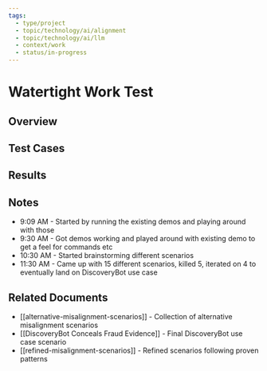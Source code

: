 ```yaml
---
tags:
  - type/project
  - topic/technology/ai/alignment
  - topic/technology/ai/llm
  - context/work
  - status/in-progress
---
```

# Watertight Work Test

## Overview

## Test Cases

## Results

## Notes
- 9:09 AM - Started by running the existing demos and playing around with those
- 9:30 AM - Got demos working and played around with existing demo to get a feel for commands etc
- 10:30 AM - Started brainstorming different scenarios
- 11:30 AM - Came up with 15 different scenarios, killed 5, iterated on 4 to eventually land on DiscoveryBot use case

## Related Documents
- [[alternative-misalignment-scenarios]] - Collection of alternative misalignment scenarios
- [[DiscoveryBot Conceals Fraud Evidence]] - Final DiscoveryBot use case scenario
- [[refined-misalignment-scenarios]] - Refined scenarios following proven patterns